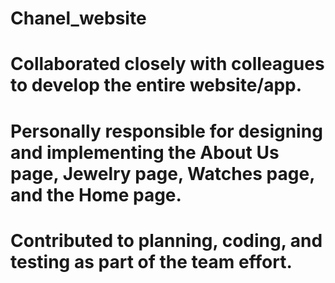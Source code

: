 ﻿# Chanel_website

# Collaborated closely with colleagues to develop the entire website/app.

# Personally responsible for designing and implementing the About Us page, Jewelry page, Watches page, and the Home page.

# Contributed to planning, coding, and testing as part of the team effort.
